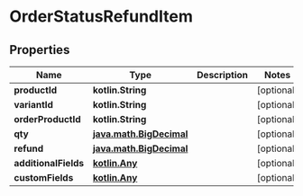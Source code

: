 
# OrderStatusRefundItem

## Properties
| Name | Type | Description | Notes |
| ------------ | ------------- | ------------- | ------------- |
| **productId** | **kotlin.String** |  |  [optional] |
| **variantId** | **kotlin.String** |  |  [optional] |
| **orderProductId** | **kotlin.String** |  |  [optional] |
| **qty** | [**java.math.BigDecimal**](java.math.BigDecimal.md) |  |  [optional] |
| **refund** | [**java.math.BigDecimal**](java.math.BigDecimal.md) |  |  [optional] |
| **additionalFields** | [**kotlin.Any**](.md) |  |  [optional] |
| **customFields** | [**kotlin.Any**](.md) |  |  [optional] |



